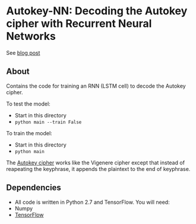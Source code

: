 Autokey-NN: Decoding the Autokey cipher with Recurrent Neural Networks
=======
See [blog post](https://greydanus.github.io/2017/01/07/enigma-rnn/)

About
--------
Contains the code for training an RNN (LSTM cell) to decode the Autokey cipher.

To test the model:
* Start in this directory
* `python main --train False`

To train the model:
* Start in this directory
* `python main`

The [Autokey cipher](https://en.wikipedia.org/wiki/Autokey_cipher) works like the Vigenere cipher except that instead of reapeating the keyphrase, it appends the plaintext to the end of keyphrase.

Dependencies
--------
* All code is written in Python 2.7 and TensorFlow. You will need:
 * Numpy
 * [TensorFlow](https://www.tensorflow.org/versions/master/get_started/os_setup.html#pip_install)
